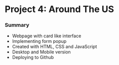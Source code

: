 # Project 4: Around The US

### Summary

* Webpage with card like interface
* Implementing form popup
* Created with HTML, CSS and JavaScript
* Desktop and Mobile version
* Deploying to Github 